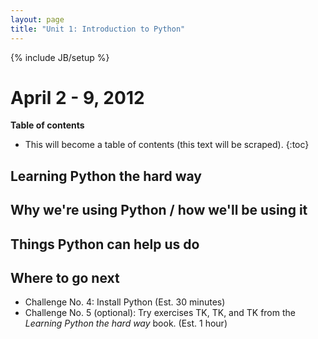 ```yaml
---
layout: page
title: "Unit 1: Introduction to Python"
---
```

{% include JB/setup %}

# April 2 - 9, 2012

**Table of contents**

* This will become a table of contents (this text will be scraped).
{:toc}

## Learning Python the hard way

## Why we're using Python / how we'll be using it

## Things Python can help us do

## Where to go next

* Challenge No. 4: Install Python (Est. 30 minutes)
* Challenge No. 5 (optional): Try exercises TK, TK, and TK from the _Learning Python the hard way_ book. (Est. 1 hour)
